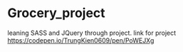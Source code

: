 # Grocery_project
leaning SASS and JQuery through project.
link for project https://codepen.io/TrungKien0609/pen/PoWEJXg
